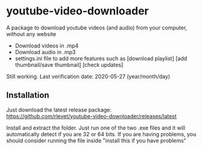 # youtube-video-downloader
A package to download youtube videos (and audio) from your computer, without any website

- Download videos in .mp4
- Download audio in .mp3
- settings.ini file to add more features such as [download playlist] [add thumbnail/save thumbnail] [check updates]

Still working. Last verification date: 2020-05-27 (year/month/day)

## Installation
Just download the latest release package: https://github.com/rlevet/youtube-video-downloader/releases/latest

Install and extract the folder. Just run one of the two .exe files and it will automatically detect if you are 32 or 64 bits. If you are having problems, you should consider running the file inside "install this if you have problems"
